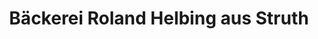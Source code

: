 ---
title: "Bäckerei Roland Helbing aus Struth"
url: /muehlhausen/baeckerei-roland-helbing-aus-struth/
shop: Bäckerei
---